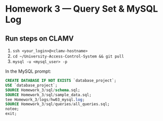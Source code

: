 # Homework 3 — Query Set & MySQL Log

## Run steps on CLAMV
1. `ssh <your_login>@<clamv-hostname>`
2. `cd ~/University-Access-Control-System && git pull`
3. `mysql -u <mysql_user> -p`

In the MySQL prompt:
```sql
CREATE DATABASE IF NOT EXISTS `database_project`;
USE `database_project`;
SOURCE Homework_3/sql/schema.sql;
SOURCE Homework_3/sql/sample_data.sql;
tee Homework_3/logs/hw03_mysql.log;
SOURCE Homework_3/sql/queries/all_queries.sql;
notee;
exit;
